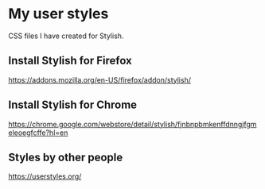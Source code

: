 # My user styles

CSS files I have created for Stylish.


## Install Stylish for Firefox

https://addons.mozilla.org/en-US/firefox/addon/stylish/


## Install Stylish for Chrome

https://chrome.google.com/webstore/detail/stylish/fjnbnpbmkenffdnngjfgmeleoegfcffe?hl=en


## Styles by other people

https://userstyles.org/
